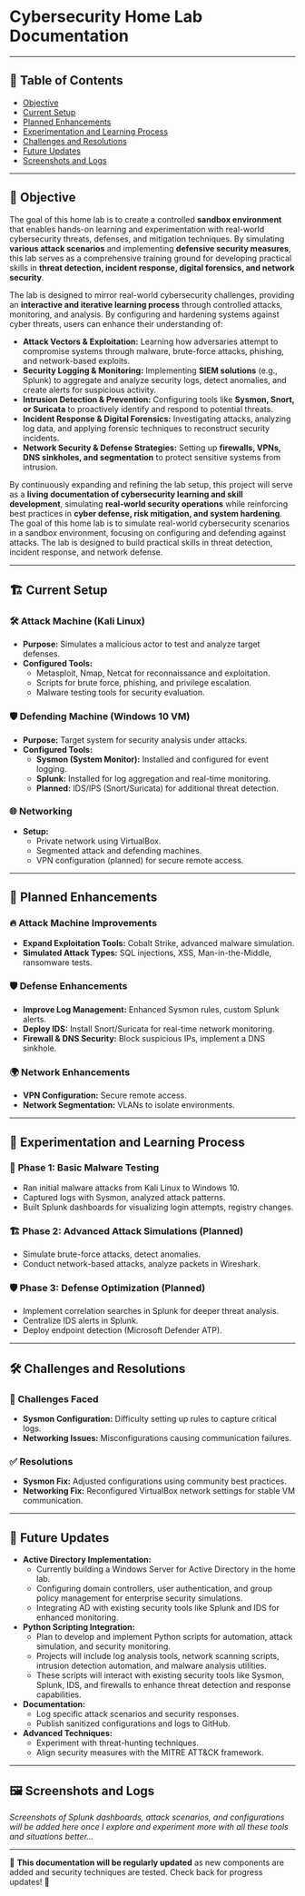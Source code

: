 # Cybersecurity Home Lab Documentation

---

## 📌 Table of Contents

- [Objective](#objective)
- [Current Setup](#current-setup)
- [Planned Enhancements](#planned-enhancements)
- [Experimentation and Learning Process](#experimentation-and-learning-process)
- [Challenges and Resolutions](#challenges-and-resolutions)
- [Future Updates](#future-updates)
- [Screenshots and Logs](#screenshots-and-logs)

---

## 🎯 Objective

The goal of this home lab is to create a controlled **sandbox environment** that enables hands-on learning and experimentation with real-world cybersecurity threats, defenses, and mitigation techniques. By simulating **various attack scenarios** and implementing **defensive security measures**, this lab serves as a comprehensive training ground for developing practical skills in **threat detection, incident response, digital forensics, and network security**.

The lab is designed to mirror real-world cybersecurity challenges, providing an **interactive and iterative learning process** through controlled attacks, monitoring, and analysis. By configuring and hardening systems against cyber threats, users can enhance their understanding of:

- **Attack Vectors & Exploitation:** Learning how adversaries attempt to compromise systems through malware, brute-force attacks, phishing, and network-based exploits.
- **Security Logging & Monitoring:** Implementing **SIEM solutions** (e.g., Splunk) to aggregate and analyze security logs, detect anomalies, and create alerts for suspicious activity.
- **Intrusion Detection & Prevention:** Configuring tools like **Sysmon, Snort, or Suricata** to proactively identify and respond to potential threats.
- **Incident Response & Digital Forensics:** Investigating attacks, analyzing log data, and applying forensic techniques to reconstruct security incidents.
- **Network Security & Defense Strategies:** Setting up **firewalls, VPNs, DNS sinkholes, and segmentation** to protect sensitive systems from intrusion.

By continuously expanding and refining the lab setup, this project will serve as a **living documentation of cybersecurity learning and skill development**, simulating **real-world security operations** while reinforcing best practices in **cyber defense, risk mitigation, and system hardening**.
The goal of this home lab is to simulate real-world cybersecurity scenarios in a sandbox environment, focusing on configuring and defending against attacks. The lab is designed to build practical skills in threat detection, incident response, and network defense.

---

## 🏗️ Current Setup

### 🛠️ Attack Machine (Kali Linux)

- **Purpose:** Simulates a malicious actor to test and analyze target defenses.
- **Configured Tools:**
  - Metasploit, Nmap, Netcat for reconnaissance and exploitation.
  - Scripts for brute force, phishing, and privilege escalation.
  - Malware testing tools for security evaluation.

### 🛡️ Defending Machine (Windows 10 VM)

- **Purpose:** Target system for security analysis under attacks.
- **Configured Tools:**
  - **Sysmon (System Monitor):** Installed and configured for event logging.
  - **Splunk:** Installed for log aggregation and real-time monitoring.
  - **Planned:** IDS/IPS (Snort/Suricata) for additional threat detection.

### 🌐 Networking

- **Setup:**
  - Private network using VirtualBox.
  - Segmented attack and defending machines.
  - VPN configuration (planned) for secure remote access.

---

## 🚀 Planned Enhancements

### 🔥 Attack Machine Improvements

- **Expand Exploitation Tools:** Cobalt Strike, advanced malware simulation.
- **Simulated Attack Types:** SQL injections, XSS, Man-in-the-Middle, ransomware tests.

### 🛡️ Defense Enhancements

- **Improve Log Management:** Enhanced Sysmon rules, custom Splunk alerts.
- **Deploy IDS:** Install Snort/Suricata for real-time network monitoring.
- **Firewall & DNS Security:** Block suspicious IPs, implement a DNS sinkhole.

### 🌍 Network Enhancements

- **VPN Configuration:** Secure remote access.
- **Network Segmentation:** VLANs to isolate environments.

---

## 🔬 Experimentation and Learning Process

### 📌 **Phase 1: Basic Malware Testing**

- Ran initial malware attacks from Kali Linux to Windows 10.
- Captured logs with Sysmon, analyzed attack patterns.
- Built Splunk dashboards for visualizing login attempts, registry changes.

### 🏗️ **Phase 2: Advanced Attack Simulations (Planned)**

- Simulate brute-force attacks, detect anomalies.
- Conduct network-based attacks, analyze packets in Wireshark.

### 🛡️ **Phase 3: Defense Optimization (Planned)**

- Implement correlation searches in Splunk for deeper threat analysis.
- Centralize IDS alerts in Splunk.
- Deploy endpoint detection (Microsoft Defender ATP).

---

## 🛠️ Challenges and Resolutions

### 🚧 Challenges Faced

- **Sysmon Configuration:** Difficulty setting up rules to capture critical logs.
- **Networking Issues:** Misconfigurations causing communication failures.

### ✅ Resolutions

- **Sysmon Fix:** Adjusted configurations using community best practices.
- **Networking Fix:** Reconfigured VirtualBox network settings for stable VM communication.

---

## 📌 Future Updates
- **Active Directory Implementation:**
  - Currently building a Windows Server for Active Directory in the home lab.
  - Configuring domain controllers, user authentication, and group policy management for enterprise security simulations.
  - Integrating AD with existing security tools like Splunk and IDS for enhanced monitoring.
- **Python Scripting Integration:**
  - Plan to develop and implement Python scripts for automation, attack simulation, and security monitoring.
  - Projects will include log analysis tools, network scanning scripts, intrusion detection automation, and malware analysis utilities.
  - These scripts will interact with existing security tools like Sysmon, Splunk, IDS, and firewalls to enhance threat detection and response capabilities.
- **Documentation:**
  - Log specific attack scenarios and security responses.
  - Publish sanitized configurations and logs to GitHub.
- **Advanced Techniques:**
  - Experiment with threat-hunting techniques.
  - Align security measures with the MITRE ATT&CK framework.

---

## 🖼️ Screenshots and Logs

*Screenshots of Splunk dashboards, attack scenarios, and configurations will be added here once I explore and experiment more with all these tools and situations better...*

---

🔄 **This documentation will be regularly updated** as new components are added and security techniques are tested. Check back for progress updates! 🚀

